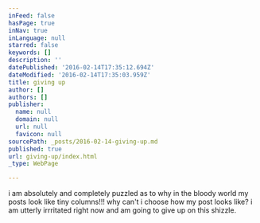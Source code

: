 ```yaml
---
inFeed: false
hasPage: true
inNav: true
inLanguage: null
starred: false
keywords: []
description: ''
datePublished: '2016-02-14T17:35:12.694Z'
dateModified: '2016-02-14T17:35:03.959Z'
title: giving up
author: []
authors: []
publisher:
  name: null
  domain: null
  url: null
  favicon: null
sourcePath: _posts/2016-02-14-giving-up.md
published: true
url: giving-up/index.html
_type: WebPage

---
```

i am absolutely and completely puzzled as to why in the bloody world my posts look like tiny columns!!! why can't i choose how my post looks like? i am utterly irrritated right now and am going to give up on this shizzle.